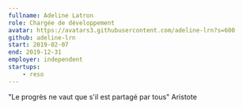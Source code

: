 ```yaml
---
fullname: Adeline Latron
role: Chargée de développement
avatar: https://avatars3.githubusercontent.com/adeline-lrn?s=600
github: adeline-lrn
start: 2019-02-07
end: 2019-12-31
employer: independent
startups: 
    - reso
---
```


"Le progrès ne vaut que s'il est partagé par tous" Aristote
